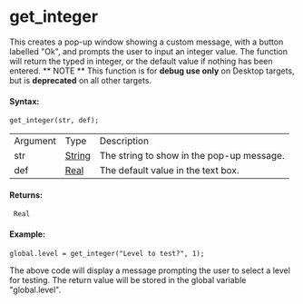 # get_integer

This creates a pop-up window showing a custom message, with a button
labelled "Ok", and prompts the user to input an integer value. The
function will return the typed in integer, or the default value if
nothing has been entered. ** NOTE ** This function is for **debug use
only** on Desktop targets, but is **deprecated** on all other targets.

#### Syntax:

``` gml
get_integer(str, def);
```

|          |                                                                        |                                           |
|----------|------------------------------------------------------------------------|-------------------------------------------|
| Argument | Type                                                                   | Description                               |
| str      |  [String](../../../../GameMaker_Language/GML_Overview/Data_Types)  | The string to show in the pop-up message. |
| def      |  [Real](../../../../GameMaker_Language/GML_Overview/Data_Types)    | The default value in the text box.        |

#### Returns:

``` gml
 Real
```

#### Example:

``` gml
global.level = get_integer("Level to test?", 1);
```

The above code will display a message prompting the user to select a
level for testing. The return value will be stored in the global
variable "global.level".
